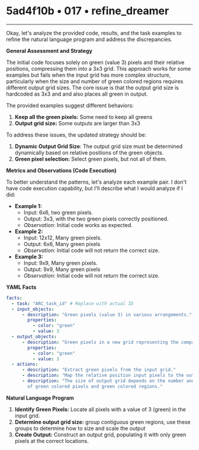 # 5ad4f10b • 017 • refine_dreamer

---
Okay, let's analyze the provided code, results, and the task examples to refine the natural language program and address the discrepancies.

**General Assessment and Strategy**

The initial code focuses solely on green (value 3) pixels and their relative positions, compressing them into a 3x3 grid. This approach works for some examples but fails when the input grid has more complex structure, particularly when the size and number of green colored regions requires different output grid sizes. The core issue is that the output grid size is hardcoded as 3x3 and and also places all green in output.

The provided examples suggest different behaviors:

1.  **Keep all the green pixels:** Some need to keep all greens
2.  **Output grid size:** Some outputs are larger than 3x3

To address these issues, the updated strategy should be:

1.  **Dynamic Output Grid Size**: The output grid size must be determined dynamically based on relative positions of the green objects.
2.  **Green pixel selection:** Select green pixels, but not all of them.

**Metrics and Observations (Code Execution)**

To better understand the patterns, let's analyze each example pair. I don't have code execution capability, but I'll describe what I would analyze if I did:

*   **Example 1:**
    *   Input: 6x6, two green pixels.
    *   Output: 3x3, with the two green pixels correctly positioned.
    *   *Observation:* Initial code works as expected.
*   **Example 2:**
    *   Input: 12x12, Many green pixels.
    *   Output: 6x6, Many green pixels
    *   *Observation:* Initial code will not return the correct size.
*   **Example 3:**
    *   Input: 9x9, Many green pixels.
    *   Output: 9x9, Many green pixels
    *   *Observation:* Initial code will not return the correct size.

**YAML Facts**

```yaml
facts:
  - task: "ARC_task_id" # Replace with actual ID
  - input_objects:
      - description: "Green pixels (value 3) in various arrangements."
        properties:
          - color: "green"
          - value: 3
  - output_objects:
      - description: "Green pixels in a new grid representing the compressed relative positions of the input green pixels"
        properties:
          - color: "green"
          - value: 3
  - actions:
      - description: "Extract green pixels from the input grid."
      - description: "Map the relative position input pixels to the output grid."
      - description: "The size of output grid depends on the number and positions
        of green colored pixels and green colored regions."
```

**Natural Language Program**

1.  **Identify Green Pixels:** Locate all pixels with a value of 3 (green) in the input grid.
2.  **Determine output grid size:** group contiguous green regions, use these groups to determine how to size and scale the output
3.  **Create Output:** Construct an output grid, populating it with only green pixels at the correct locations.


